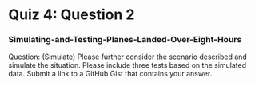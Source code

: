 # Quiz 4: Question 2
### Simulating-and-Testing-Planes-Landed-Over-Eight-Hours
Question: (Simulate) Please further consider the scenario described and simulate the situation. Please include three tests based on the simulated data. Submit a link to a GitHub Gist that contains your answer.
